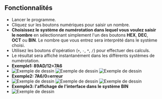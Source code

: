 ## Fonctionnalités

- Lancer le programme.
- Cliquez sur les boutons numériques pour saisir un nombre.
- **Choisissez le système de numérotation dans lequel vous voulez saisir le nombre** en sélectionnant simplement l'un des boutons **HEX**, **DEC**, **OCT** ou **BIN**. Le nombre que vous entrez sera interprété dans le système choisi.
- Utilisez les boutons d'opération (`+`, `-`, `*`, `/`) pour effectuer des calculs.
- Le résultat sera affiché instantanément dans les différents systèmes de numérotation.
- **Exemple1: 89AD/12=7A6**
- ![Exemple de dessin](images/digitalConverter1.png)    ![Exemple de dessin](images/digitalConverter2.png)  ![Exemple de dessin](images/digitalConverter3.png)
-  **Exemple2: 7A6/0=erreur**
-  ![Exemple de dessin](images/digitalConverter3.png)    ![Exemple de dessin](images/digitalConverter4.png)  ![Exemple de dessin](images/digitalConverter5.png)
-  **Exemple3: l'affichage de l'interface dans le système BIN**
-  ![Exemple de dessin](images/digitalConverter6.png)
